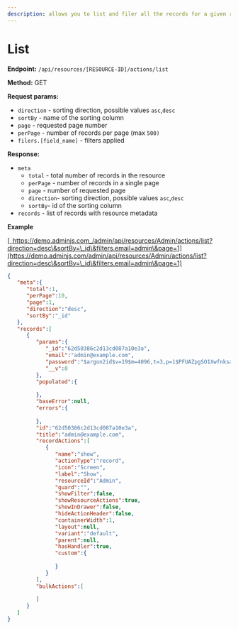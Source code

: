 ```yaml
---
description: allows you to list and filer all the records for a given resource
---
```


# List

**Endpoint:** `/api/resources/[RESOURCE-ID]/actions/list`

**Method:** GET

**Request params:**&#x20;

* `direction` - sorting direction, possible values `asc`,`desc`
* `sortBy` - name of the sorting column&#x20;
* `page` - requested page number&#x20;
* `perPage` - number of records per page (max `500)`
* `filers.[field_name]` - filters applied&#x20;

**Response:**

* `meta`
  * `total` - total number of records in the resource
  * `perPage` - number of records in a single page
  * `page` - number of requested page
  * `direction`- sorting direction, possible values `asc`,`desc`
  * `sortBy`- id of the sorting column
* `records` - list of records with resource metadata

**Example**&#x20;

[_https://demo.adminjs.com_/admin/api/resources/Admin/actions/list?direction=desc\&sortBy=\_id\&filters.email=admin\&page=1](https://demo.adminjs.com/admin/api/resources/Admin/actions/list?direction=desc\&sortBy=\_id\&filters.email=admin\&page=1)

```json
{
   "meta":{
      "total":1,
      "perPage":10,
      "page":1,
      "direction":"desc",
      "sortBy":"_id"
   },
   "records":[
      {
         "params":{
            "_id":"62d50386c2d13cd087a10e3a",
            "email":"admin@example.com",
            "password":"$argon2id$v=19$m=4096,t=3,p=1$PFUAZpgSO1XwfnksafaV2Q$+vJ1hrmDAY70Us5iz5bNttDRCOAxLGIAOFaol0KrcjI",
            "__v":0
         },
         "populated":{
            
         },
         "baseError":null,
         "errors":{
            
         },
         "id":"62d50386c2d13cd087a10e3a",
         "title":"admin@example.com",
         "recordActions":[
            {
               "name":"show",
               "actionType":"record",
               "icon":"Screen",
               "label":"Show",
               "resourceId":"Admin",
               "guard":"",
               "showFilter":false,
               "showResourceActions":true,
               "showInDrawer":false,
               "hideActionHeader":false,
               "containerWidth":1,
               "layout":null,
               "variant":"default",
               "parent":null,
               "hasHandler":true,
               "custom":{
                  
               }
            }
         ],
         "bulkActions":[
            
         ]
      }
   ]
}
```
